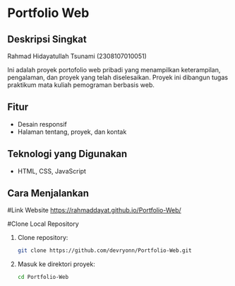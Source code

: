 # Portfolio Web

## Deskripsi Singkat

Rahmad Hidayatullah Tsunami (2308107010051)

Ini adalah proyek portofolio web pribadi yang menampilkan keterampilan, pengalaman, dan proyek yang telah diselesaikan. Proyek ini dibangun tugas praktikum mata kuliah pemograman berbasis web.

## Fitur
- Desain responsif
- Halaman tentang, proyek, dan kontak

## Teknologi yang Digunakan
- HTML, CSS, JavaScript

## Cara Menjalankan

#Link Website
https://rahmaddayat.github.io/Portfolio-Web/

#Clone Local Repository
1. Clone repository:
   ```sh
   git clone https://github.com/devryonn/Portfolio-Web.git
   ```
2. Masuk ke direktori proyek:
   ```sh
   cd Portfolio-Web
   ```
